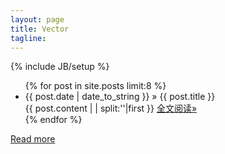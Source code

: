 ```yaml
---
layout: page
title: Vector
tagline:
---
```

{% include JB/setup %}

<ul class="posts">
  {% for post in site.posts limit:8 %}
  <section>
    <li>
      <span>
        {{ post.date | date_to_string }}
      </span> 
        &raquo; 
        {{ post.title }}
    </li>
         {{ post.content  | | split:'<!--break-->'|first }} 
      <a href="{{ BASE_PATH }}{{ post.url }}">全文阅读&raquo;</a>
  </section>
  {% endfor %}

</ul>



<a href="archive.html">Read more</a>